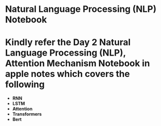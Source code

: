 # Natural Language Processing (NLP) Notebook

# Kindly refer the Day 2 Natural Language Processing (NLP), Attention Mechanism Notebook in apple notes which covers the following 

- **RNN**
- **LSTM**
- **Attention**
- **Transformers**
- **Bert**